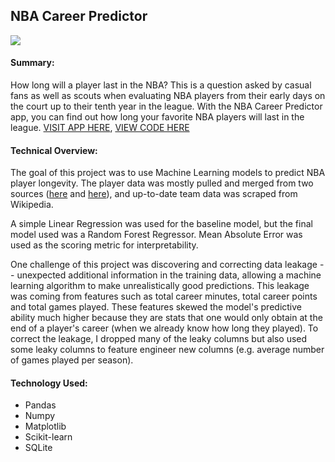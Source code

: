 ## NBA Career Predictor

![](nba_career_gif.gif)

#### Summary:
How long will a player last in the NBA? This is a question asked by casual fans as well as scouts when evaluating NBA players from their early days on the court up to their tenth year in the league. With the NBA Career Predictor app, you can find out how long your favorite NBA players will last in the league. [VISIT APP HERE](https://nbacareerlength.netlify.com/), [VIEW CODE HERE](https://github.com/dcarter-ds/dcarter-ds.github.io/blob/master/NBA_Career_Longevity_Prediction_Carter.ipynb)

#### Technical Overview:
The goal of this project was to use Machine Learning models to predict NBA player longevity. The player data was mostly pulled and merged from two sources ([here](https://data.world/rvino88/1976-to-2015-nba-draft-data) and [here](https://data.world/jgrosz99/nba-player-data-1978-2016)), and up-to-date team data was scraped from Wikipedia.

A simple Linear Regression was used for the baseline model, but the final model used was a Random Forest Regressor. Mean Absolute Error was used as the scoring metric for interpretability.

One challenge of this project was discovering and correcting data leakage -- unexpected additional information in the training data, allowing a machine learning algorithm to make unrealistically good predictions. This leakage was coming from features such as total career minutes, total career points and total games played. These features skewed the model's predictive ability much higher because they are stats that one would only obtain at the end of a player's career (when we already know how long they played). To correct the leakage, I dropped many of the leaky columns but also used some leaky columns to feature engineer new columns (e.g. average number of games played per season).

#### Technology Used:
- Pandas
- Numpy
- Matplotlib
- Scikit-learn
- SQLite
